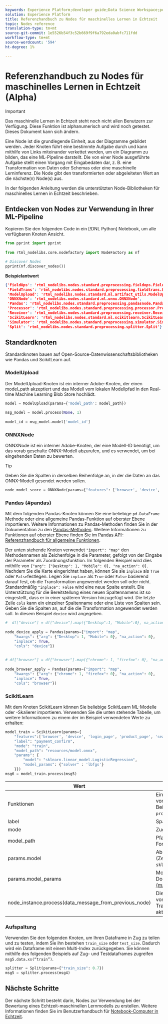 ```yaml
---
keywords: Experience Platform;developer guide;Data Science Workspace;popular topics;Real-time Machine Learning;node reference;
solution: Experience Platform
title: Referenzhandbuch zu Nodes für maschinelles Lernen in Echtzeit
topic: Nodes reference
translation-type: tm+mt
source-git-commit: 1e5526b54f3c52b669f9f6a792eda0abfc711fdd
workflow-type: tm+mt
source-wordcount: '594'
ht-degree: 1%

---
```



# Referenzhandbuch zu Nodes für maschinelles Lernen in Echtzeit (Alpha)

>[!IMPORTANT]
>Das maschinelle Lernen in Echtzeit steht noch nicht allen Benutzern zur Verfügung. Diese Funktion ist alphanumerisch und wird noch getestet. Dieses Dokument kann sich ändern.

Eine Node ist die grundlegende Einheit, aus der Diagramme gebildet werden. Jeder Knoten führt eine bestimmte Aufgabe durch und kann mithilfe von Links miteinander verkettet werden, um ein Diagramm zu bilden, das eine ML-Pipeline darstellt. Die von einer Node ausgeführte Aufgabe stellt einen Vorgang mit Eingabedaten dar, z. B. eine Transformation von Daten oder Schemas oder eine maschinelle Lerninferenz. Die Node gibt den transformierten oder abgeleiteten Wert an die nächste(n) Node(s) aus.

In der folgenden Anleitung werden die unterstützten Node-Bibliotheken für maschinelles Lernen in Echtzeit beschrieben.

## Entdecken von Nodes zur Verwendung in Ihrer ML-Pipeline

Kopieren Sie den folgenden Code in ein [!DNL Python] Notebook, um alle verfügbaren Knoten Ansicht.

```python
from pprint import pprint
 
from rtml_nodelibs.core.nodefactory import NodeFactory as nf
```

```python
# Discover Nodes
pprint(nf.discover_nodes())
```

**Beispielantwort**

```json
{'FieldOps': 'rtml_nodelibs.nodes.standard.preprocessing.fieldops.FieldOps',
 'FieldTrans': 'rtml_nodelibs.nodes.standard.preprocessing.fieldtrans.FieldTrans',
 'ModelUpload': 'rtml_nodelibs.nodes.standard.ml.artifact_utils.ModelUpload',
 'ONNXNode': 'rtml_nodelibs.nodes.standard.ml.onnx.ONNXNode',
 'Pandas': 'rtml_nodelibs.nodes.standard.preprocessing.pandasnode.Pandas',
 'Processor': 'rtml_nodelibs.nodes.standard.preprocessing.processor.Processor',
 'Receiver': 'rtml_nodelibs.nodes.standard.preprocessing.receiver.Receiver',
 'ScikitLearn': 'rtml_nodelibs.nodes.standard.ml.scikitlearn.ScikitLearn',
 'Simulator': 'rtml_nodelibs.nodes.standard.preprocessing.simulator.Simulator',
 'Split': 'rtml_nodelibs.nodes.standard.preprocessing.splitter.Split'}
```

## Standardknoten

Standardknoten bauen auf Open-Source-Datenwissenschaftsbibliotheken wie Pandas und ScikitLearn auf.

### ModelUpload

Der ModelUpload-Knoten ist ein interner Adobe-Knoten, der einen model_path akzeptiert und das Modell vom lokalen Modellpfad in den Real-time Machine Learning Blob Store hochlädt.

```python
model = ModelUpload(params={'model_path': model_path})
  
msg_model = model.process(None, 1)
  
model_id = msg_model.model['model_id']
```

### ONNXNode

ONNXNode ist ein interner Adobe-Knoten, der eine Modell-ID benötigt, um das vorab geschulte ONNX-Modell abzurufen, und es verwendet, um bei eingehenden Daten zu bewerten.

>[!TIP]
>Geben Sie die Spalten in derselben Reihenfolge an, in der die Daten an das ONNX-Modell gesendet werden sollen.

```python
node_model_score = ONNXNode(params={"features": ['browser', 'device', 'login_page', 'product_page', 'search_page'], "model_id": model_id})
```

### Pandas {#pandas}

Mit dem folgenden Pandas-Knoten können Sie eine beliebige `pd.DataFrame` Methode oder eine allgemeine Pandas-Funktion auf oberster Ebene importieren. Weitere Informationen zu Pandas-Methoden finden Sie in der Dokumentation zu den [Pandas-Methoden](https://pandas.pydata.org/pandas-docs/stable/reference/api/pandas.DataFrame.html). Weitere Informationen zu Funktionen auf oberster Ebene finden Sie im [Pandas API-Referenzhandbuch für allgemeine Funktionen](https://pandas.pydata.org/pandas-docs/stable/reference/general_functions.html).

Der unten stehende Knoten verwendet `"import": "map"` den Methodennamen als Zeichenfolge in die Parameter, gefolgt von der Eingabe der Parameter als Zuordnungsfunktion. Im folgenden Beispiel wird dies mithilfe von `{"arg": {"Desktop": 1, "Mobile": 0}, "na_action": 0}`. Nachdem Sie die Karte eingerichtet haben, können Sie sie `inplace` als `True` oder `False`festlegen. Legen Sie `inplace` als `True` oder `False` basierend darauf fest, ob die Transformation angewendet werden soll oder nicht. Standardmäßig `"inplace": False` wird eine neue Spalte erstellt. Die Unterstützung für die Bereitstellung eines neuen Spaltennamens ist so eingestellt, dass er in einer späteren Version hinzugefügt wird. Die letzte Zeile `cols` kann ein einzelner Spaltenname oder eine Liste von Spalten sein. Geben Sie die Spalten an, auf die die Transformation angewendet werden soll. In diesem Beispiel `device` wird angegeben.

```python
#  df["device"] = df["device"].map({"Desktop":1, "Mobile":0}, na_action=0)
 
node_device_apply = Pandas(params={"import": "map",
    "kwargs": {"arg": {"Desktop": 1, "Mobile": 0}, "na_action": 0},
    "inplace": True,
    "cols": "device"})
 
 
# df["browser"] = df["browser"].map({"chrome": 1, "firefox": 0}, "na_action": 0})
 
node_browser_apply = Pandas(params={"import": "map",
    "kwargs": {"arg": {"chrome": 1, "firefox": 0}, "na_action": 0},
    "inplace": True,
    "cols": "browser"})
```

### ScikitLearn

Mit dem Knoten ScikitLearn können Sie beliebige ScikitLearn ML-Modelle oder -Skalierer importieren. Verwenden Sie die unten stehende Tabelle, um weitere Informationen zu einem der im Beispiel verwendeten Werte zu erhalten:

```python
model_train = ScikitLearn(params={
    "features":['browser', 'device', 'login_page', 'product_page', 'search_page'],
    "label": "payment_confirm",
    "mode": "train",
    "model_path": "resources/model.onnx",
    "params": {
        "model": "sklearn.linear_model.LogisticRegression",
        "model_params": {"solver" : 'lbfgs'}
    }})
msg6 = model_train.process(msg5)
```

| Wert | Beschreibung |
| --- | --- |
| Funktionen | Eingabefunktionen für das Modell (Liste von Zeichenfolgen). <br> Beispiel: `browser`, `device`, `login_page`, `product_page`, `search_page` |
| label | Spaltenname des Targets (Zeichenfolge). |
| mode | Zug/Test (Zeichenfolge). |
| model_path | Pfad zum gespeicherten Modell lokal im Format &quot;onnx&quot;. |
| params.model | Absoluter Importpfad zum Modell (Zeichenfolge), z. B.: `sklearn.linear_model.LogisticRegression`. |
| params.model_params | Modell-Hyperparameter finden Sie in der Dokumentation zur [Sklearn-API (map/dict)](https://scikit-learn.org/stable/modules/generated/sklearn.linear_model.LogisticRegression.html) . |
| node_instance.process(data_message_from_previous_node) | Die Methode `process()` nimmt DataMsg von der vorherigen Node und wendet eine Transformation an. Dies hängt von der aktuell verwendeten Node ab. |

### Aufspaltung

Verwenden Sie den folgenden Knoten, um Ihren Dataframe in Zug zu teilen und zu testen, indem Sie ihn bestehen `train_size` oder `test_size`. Dadurch wird ein Dataframe mit einem Multi-Index zurückgegeben. Sie können mithilfe des folgenden Beispiels auf Zug- und Testdataframes zugreifen `msg5.data.xs(“train”)`.

```python
splitter = Split(params={"train_size": 0.7})
msg5 = splitter.process(msg4)
```

## Nächste Schritte

Der nächste Schritt besteht darin, Nodes zur Verwendung bei der Bewertung eines Echtzeit-maschinellen Lernmodells zu erstellen. Weitere Informationen finden Sie im Benutzerhandbuch für [Notebook-Computer in Echtzeit](./rtml-authoring-notebook.md).
